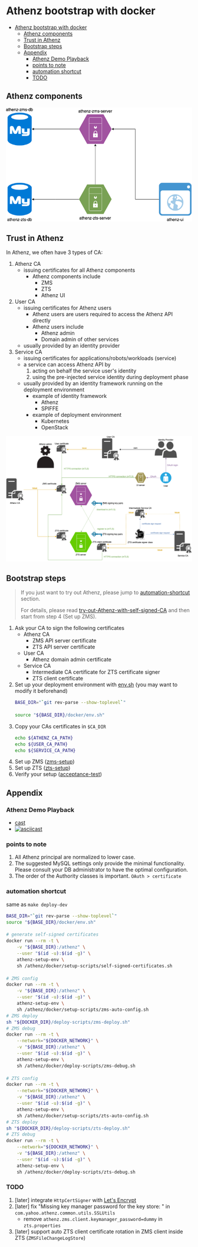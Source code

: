 <a id="markdown-athenz-bootstrap-with-docker" name="athenz-bootstrap-with-docker"></a>
# Athenz bootstrap with docker

<!-- TOC -->

- [Athenz bootstrap with docker](#athenz-bootstrap-with-docker)
    - [Athenz components](#athenz-components)
    - [Trust in Athenz](#trust-in-athenz)
    - [Bootstrap steps](#bootstrap-steps)
    - [Appendix](#appendix)
        - [Athenz Demo Playback](#athenz-demo-playback)
        - [points to note](#points-to-note)
        - [automation shortcut](#automation-shortcut)
        - [TODO](#todo)

<!-- /TOC -->

<a id="markdown-athenz-components" name="athenz-components"></a>
## Athenz components

![Athenz-components](./images/Athenz-components.png)

<a id="markdown-trust-in-athenz" name="trust-in-athenz"></a>
## Trust in Athenz

In Athenz, we often have 3 types of CA:
1. Athenz CA
    - issuing certificates for all Athenz components
        - Athenz components include
            - ZMS
            - ZTS
            - Athenz UI
1. User CA
    - issuing certificates for Athenz users
        - Athenz users are users required to access the Athenz API directly
        - Athenz users include
            - Athenz admin
            - Domain admin of other services
    - usually provided by an identity provider
1. Service CA
    - issuing certificates for applications/robots/workloads (service)
    - a service can access Athenz API by
        1. acting on behalf the service user's identity
        1. using the pre-injected service identity during deployment phase
    - usually provided by an identity framework running on the deployment environment
        - example of identity framework
            - Athenz
            - SPIFFE
        - example of deployment environment
            - Kubernetes
            - OpenStack

![Trust-in-Athenz](./images/Trust-in-Athenz.png)

<a id="markdown-bootstrap-steps" name="bootstrap-steps"></a>
## Bootstrap steps

> If you just want to try out Athenz, please jump to [automation-shortcut](#automation-shortcut) section.
> 
> For details, please read [try-out-Athenz-with-self-signed-CA](./try-out-Athenz-with-self-signed-CA.md) and then start from step 4 (Set up ZMS).

1. Ask your CA to sign the following certificates
    - Athenz CA
        - ZMS API server certificate
        - ZTS API server certificate
    - User CA
        - Athenz domain admin certificate
    - Service CA
        - Intermediate CA certificate for ZTS certificate signer
        - ZTS client certificate
1. Set up your deployment environment with [env.sh](../env.sh) (you may want to modify it beforehand)
    ```bash
    BASE_DIR="`git rev-parse --show-toplevel`"

    source "${BASE_DIR}/docker/env.sh"
    ```
1. Copy your CAs certificates in `$CA_DIR`
    ```bash
    echo ${ATHENZ_CA_PATH}
    echo ${USER_CA_PATH}
    echo ${SERVICE_CA_PATH}
    ```
1. Set up ZMS ([zms-setup](./zms-setup.md))
1. Set up ZTS ([zts-setup](./zts-setup.md))
1. Verify your setup ([acceptance-test](./acceptance-test.md))

<a id="markdown-appendix" name="appendix"></a>
## Appendix

<a id="markdown-athenz-demo-playback" name="athenz-demo-playback"></a>
### Athenz Demo Playback
- [cast](./cast)
- [![asciicast](https://asciinema.org/a/288398.svg)](https://asciinema.org/a/288398)

<a id="markdown-points-to-note" name="points-to-note"></a>
### points to note

1. All Athenz principal are normalized to lower case.
1. The suggested MySQL settings only provide the minimal functionality. Please consult your DB administrator to have the optimal configuration.
1. The order of the Authority classes is important. `OAuth > certificate`

<a id="markdown-automation-shortcut" name="automation-shortcut"></a>
### automation shortcut

same as `make deploy-dev`
```bash
BASE_DIR="`git rev-parse --show-toplevel`"
source "${BASE_DIR}/docker/env.sh"

# generate self-signed certificates
docker run --rm -t \
    -v "${BASE_DIR}:/athenz" \
    --user "$(id -u):$(id -g)" \
    athenz-setup-env \
    sh /athenz/docker/setup-scripts/self-signed-certificates.sh

# ZMS config
docker run --rm -t \
    -v "${BASE_DIR}:/athenz" \
    --user "$(id -u):$(id -g)" \
    athenz-setup-env \
    sh /athenz/docker/setup-scripts/zms-auto-config.sh
# ZMS deploy
sh "${DOCKER_DIR}/deploy-scripts/zms-deploy.sh"
# ZMS debug
docker run --rm -t \
    --network="${DOCKER_NETWORK}" \
    -v "${BASE_DIR}:/athenz" \
    --user "$(id -u):$(id -g)" \
    athenz-setup-env \
    sh /athenz/docker/deploy-scripts/zms-debug.sh

# ZTS config
docker run --rm -t \
    --network="${DOCKER_NETWORK}" \
    -v "${BASE_DIR}:/athenz" \
    --user "$(id -u):$(id -g)" \
    athenz-setup-env \
    sh /athenz/docker/setup-scripts/zts-auto-config.sh
# ZTS deploy
sh "${DOCKER_DIR}/deploy-scripts/zts-deploy.sh"
# ZTS debug
docker run --rm -t \
    --network="${DOCKER_NETWORK}" \
    -v "${BASE_DIR}:/athenz" \
    --user "$(id -u):$(id -g)" \
    athenz-setup-env \
    sh /athenz/docker/deploy-scripts/zts-debug.sh
```

<a id="markdown-todo" name="todo"></a>
### TODO

1. [later] integrate `HttpCertSigner` with [Let's Encrypt](https://letsencrypt.org/)
1. [later] fix "Missing key manager password for the key store: " in `com.yahoo.athenz.common.utils.SSLUtils`
    - remove `athenz.zms.client.keymanager_password=dummy` in `zts.properties`
1. [later] support auto ZTS client certificate rotation in ZMS client inside ZTS (`ZMSFileChangeLogStore`)
